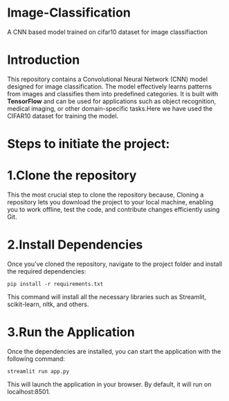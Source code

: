# Image-Classification
A CNN based model trained on cifar10 dataset for image classifiaction 
# Introduction  
This repository contains a Convolutional Neural Network (CNN) model designed for image classification. The model effectively learns patterns from images and classifies them into predefined categories. It is built with **TensorFlow** and can be used for applications such as object recognition, medical imaging, or other domain-specific tasks.Here we have used the CIFAR10 dataset for training the model.  

# Steps to initiate the project:

# 1.Clone the repository
  This the most crucial step to clone the repository because, Cloning a repository lets you download the project to your local machine, enabling you to work offline, test the code, and 
  contribute changes efficiently using Git.

# 2.Install Dependencies
Once you’ve cloned the repository, navigate to the project folder and install the required dependencies:

    pip install -r requirements.txt
This command will install all the necessary libraries such as Streamlit, scikit-learn, nltk, and others.

# 3.Run the Application
Once the dependencies are installed, you can start the application with the following command:

    streamlit run app.py
This will launch the application in your browser. By default, it will run on localhost:8501.
